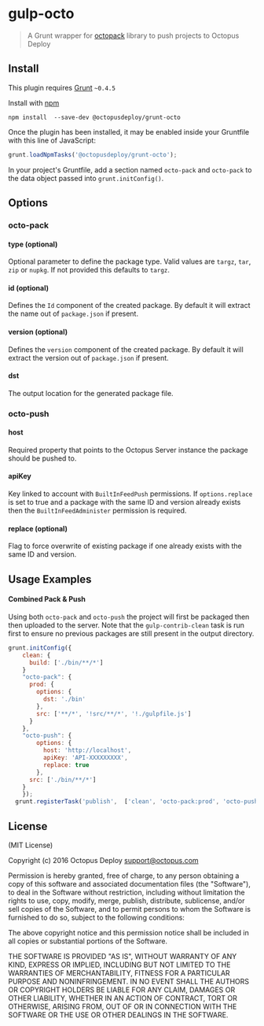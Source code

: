 gulp-octo
===
> A Grunt wrapper for [octopack](https://github.com/OctopusDeploy/octojs) library to push projects to Octopus Deploy

## Install
This plugin requires [Grunt](http://gruntjs.com/) `~0.4.5`

Install with [npm](https://npmjs.org/package/@octopusdeploy/grunt-octo)
```shell
npm install  --save-dev @octopusdeploy/grunt-octo
```

Once the plugin has been installed, it may be enabled inside your Gruntfile with this line of JavaScript:

```js
grunt.loadNpmTasks('@octopusdeploy/grunt-octo');
```

In your project's Gruntfile, add a section named `octo-pack` and `octo-pack` to the data object passed into `grunt.initConfig()`.

## Options
### octo-pack
#### type (optional)
Optional parameter to define the package type. Valid values are `targz`, `tar`, `zip` or `nupkg`. If not provided this defaults to `targz`.

#### id (optional)
Defines the `Id` component of the created package. By default it will extract the name out of `package.json` if present.

#### version (optional)
Defines the `version` component of the created package. By default it will extract the version out of `package.json` if present.

#### dst
The output location for the generated package file.

### octo-push
#### host
Required property that points to the Octopus Server instance the package should be pushed to.

#### apiKey
Key linked to account with `BuiltInFeedPush` permissions. 
If `options.replace` is set to true and a package with the same ID and version already exists then the `BuiltInFeedAdminister` permission is required.

#### replace (optional)
Flag to force overwrite of existing package if one already exists with the same ID and version.

## Usage Examples

#### Combined Pack & Push
Using both `octo-pack` and `octo-push` the project will first be packaged then then uploaded to the server. 
Note that the `gulp-contrib-clean` task is run first to ensure no previous packages are still present in the output directory.

```js
grunt.initConfig({
    clean: {
      build: ['./bin/**/*']
    }
    "octo-pack": {
      prod: {
        options: {
          dst: './bin'
        },
        src: ['**/*', '!src/**/*', '!./gulpfile.js']
      }
    },    
    "octo-push": {
        options: {
          host: 'http://localhost',
          apiKey: 'API-XXXXXXXXX',
          replace: true
        },
      src: ['./bin/**/*']
    }
    });
  grunt.registerTask('publish',  ['clean', 'octo-pack:prod', 'octo-push']);
```

## License

(MIT License)

Copyright (c) 2016 Octopus Deploy support@octopus.com

Permission is hereby granted, free of charge, to any person obtaining a copy of this software and associated documentation files (the "Software"), to deal in the Software without restriction, including without limitation the rights to use, copy, modify, merge, publish, distribute, sublicense, and/or sell copies of the Software, and to permit persons to whom the Software is furnished to do so, subject to the following conditions:

The above copyright notice and this permission notice shall be included in all copies or substantial portions of the Software.

THE SOFTWARE IS PROVIDED "AS IS", WITHOUT WARRANTY OF ANY KIND, EXPRESS OR IMPLIED, INCLUDING BUT NOT LIMITED TO THE WARRANTIES OF MERCHANTABILITY, FITNESS FOR A PARTICULAR PURPOSE AND NONINFRINGEMENT. IN NO EVENT SHALL THE AUTHORS OR COPYRIGHT HOLDERS BE LIABLE FOR ANY CLAIM, DAMAGES OR OTHER LIABILITY, WHETHER IN AN ACTION OF CONTRACT, TORT OR OTHERWISE, ARISING FROM, OUT OF OR IN CONNECTION WITH THE SOFTWARE OR THE USE OR OTHER DEALINGS IN THE SOFTWARE.
